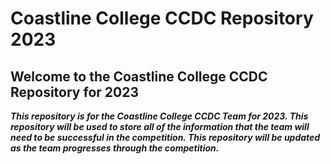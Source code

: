 # Coastline College CCDC Repository 2023

## Welcome to the Coastline College CCDC Repository for 2023

**_This repository is for the Coastline College CCDC Team for 2023. This repository will be used to store all of the information that the team will need to be successful in the competition. This repository will be updated as the team progresses through the competition._**
